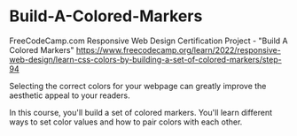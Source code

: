 
# Build-A-Colored-Markers

FreeCodeCamp.com Responsive Web Design Certification Project - "Build A Colored Markers" https://www.freecodecamp.org/learn/2022/responsive-web-design/learn-css-colors-by-building-a-set-of-colored-markers/step-94

Selecting the correct colors for your webpage can greatly improve the aesthetic appeal to your readers.

In this course, you'll build a set of colored markers. You'll learn different ways to set color values and how to pair colors with each other.